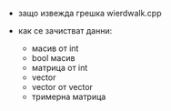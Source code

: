 * защо извежда грешка wierdwalk.cpp 


* как се зачистват данни:
  - масив от int
  - bool масив
  - матрица от int
  - vector
  - vector от vector
  - тримерна матрица
